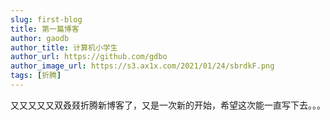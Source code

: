 ```yaml
---
slug: first-blog
title: 第一篇博客
author: gaodb
author_title: 计算机小学生
author_url: https://github.com/gdbo
author_image_url: https://s3.ax1x.com/2021/01/24/sbrdkF.png
tags: [折腾]
---
```


又又又又又双叒叕折腾新博客了，又是一次新的开始，希望这次能一直写下去。。。
